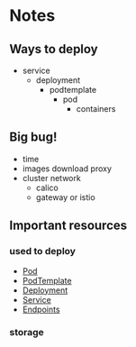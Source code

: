 # Notes

## Ways to deploy 

- service 
  - deployment 
    - podtemplate 
      - pod
        - containers


## Big bug!

- time
- images download proxy
- cluster network
  - calico
  - gateway or istio

## Important resources

### used to deploy 

- [Pod](https://kubernetes.io/docs/reference/kubernetes-api/workload-resources/pod-v1/)
- [PodTemplate](https://kubernetes.io/docs/reference/kubernetes-api/workload-resources/pod-template-v1/#PodTemplate)
- [Deployment](https://kubernetes.io/docs/reference/kubernetes-api/workload-resources/deployment-v1/)
- [Service](https://kubernetes.io/docs/reference/kubernetes-api/service-resources/service-v1/)
- [Endpoints](https://kubernetes.io/docs/reference/kubernetes-api/service-resources/endpoints-v1/)

### storage 

